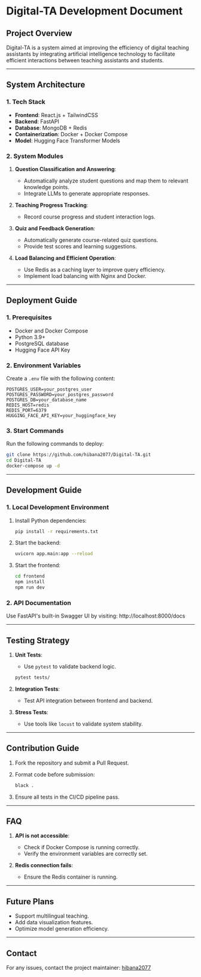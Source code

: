 # Digital-TA Development Document

## Project Overview

Digital-TA is a system aimed at improving the efficiency of digital teaching assistants by integrating artificial intelligence technology to facilitate efficient interactions between teaching assistants and students.

---

## System Architecture

### 1. Tech Stack

- **Frontend**: React.js + TailwindCSS
- **Backend**: FastAPI
- **Database**: MongoDB + Redis
- **Containerization**: Docker + Docker Compose
- **Model**: Hugging Face Transformer Models

### 2. System Modules

1. **Question Classification and Answering**:
   - Automatically analyze student questions and map them to relevant knowledge points.
   - Integrate LLMs to generate appropriate responses.

2. **Teaching Progress Tracking**:
   - Record course progress and student interaction logs.

3. **Quiz and Feedback Generation**:
   - Automatically generate course-related quiz questions.
   - Provide test scores and learning suggestions.

4. **Load Balancing and Efficient Operation**:
   - Use Redis as a caching layer to improve query efficiency.
   - Implement load balancing with Nginx and Docker.

---

## Deployment Guide

### 1. Prerequisites

- Docker and Docker Compose
- Python 3.9+
- PostgreSQL database
- Hugging Face API Key

### 2. Environment Variables

Create a `.env` file with the following content:

```env
POSTGRES_USER=your_postgres_user
POSTGRES_PASSWORD=your_postgres_password
POSTGRES_DB=your_database_name
REDIS_HOST=redis
REDIS_PORT=6379
HUGGING_FACE_API_KEY=your_huggingface_key
```

### 3. Start Commands

Run the following commands to deploy:

```bash
git clone https://github.com/hibana2077/Digital-TA.git
cd Digital-TA
docker-compose up -d
```

---

## Development Guide

### 1. Local Development Environment

1. Install Python dependencies:

   ```bash
   pip install -r requirements.txt
   ```

2. Start the backend:

   ```bash
   uvicorn app.main:app --reload
   ```

3. Start the frontend:

   ```bash
   cd frontend
   npm install
   npm run dev
   ```

### 2. API Documentation

Use FastAPI's built-in Swagger UI by visiting: http://localhost:8000/docs

---

## Testing Strategy

1. **Unit Tests**:
   - Use `pytest` to validate backend logic.

   ```bash
   pytest tests/
   ```

2. **Integration Tests**:
   - Test API integration between frontend and backend.

3. **Stress Tests**:
   - Use tools like `locust` to validate system stability.

---

## Contribution Guide

1. Fork the repository and submit a Pull Request.
2. Format code before submission:

   ```bash
   black .
   ```

3. Ensure all tests in the CI/CD pipeline pass.

---

## FAQ

1. **API is not accessible**:
   - Check if Docker Compose is running correctly.
   - Verify the environment variables are correctly set.

2. **Redis connection fails**:
   - Ensure the Redis container is running.

---

## Future Plans

- Support multilingual teaching.
- Add data visualization features.
- Optimize model generation efficiency.

---

## Contact

For any issues, contact the project maintainer: [hibana2077](mailto:hibana2077@gmail.com)
